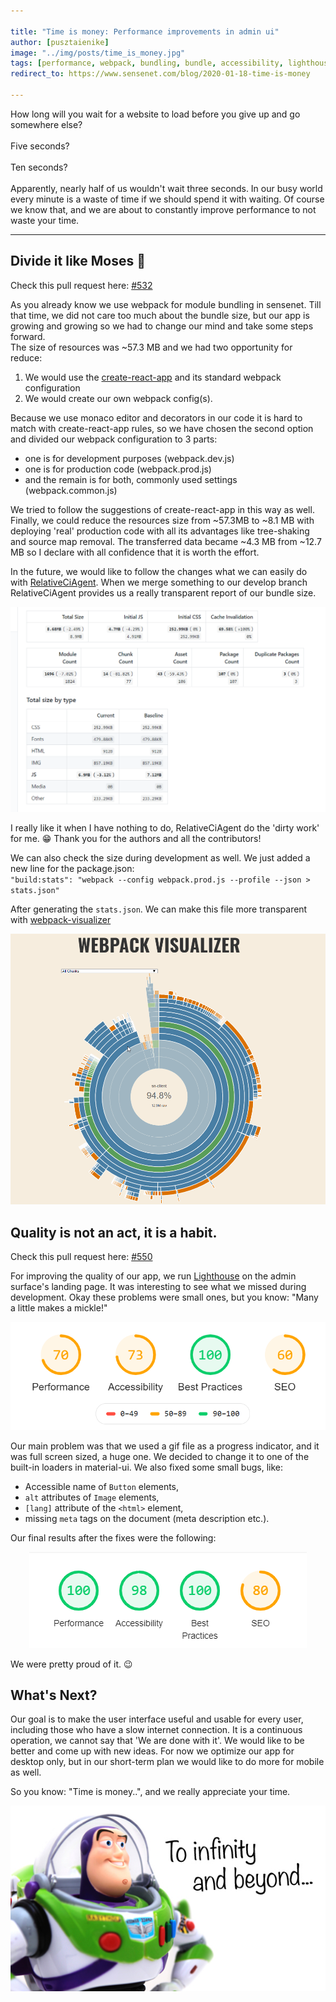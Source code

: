 ```yaml
---

title: "Time is money: Performance improvements in admin ui"
author: [pusztaienike]
image: "../img/posts/time_is_money.jpg"
tags: [performance, webpack, bundling, bundle, accessibility, lighthouse]
redirect_to: https://www.sensenet.com/blog/2020-01-18-time-is-money

---
```


How long will you wait for a website to load before you give up and go somewhere else? <br/><br/> Five seconds? <br/><br/> Ten seconds? <br/>
<br/>
Apparently, nearly half of us wouldn't wait three seconds.
In our busy world every minute is a waste of time if we should spend it with waiting.
Of course we know that, and we are about to constantly improve performance to not waste your time.

---

## Divide it like Moses 🌊 

Check this pull request here: [#532](https://github.com/SenseNet/sn-client/pull/532)

As you already know we use webpack for module bundling in sensenet. Till that time, we did not care too much about the bundle size,
but our app is growing and growing so we had to change our mind and take some steps forward.<br/>
The size of resources was ~57.3 MB and we had two opportunity for reduce:

1. We would use the [create-react-app](https://github.com/facebook/create-react-app) and its standard webpack configuration<br/>
2. We would create our own webpack config(s).<br/>

Because we use monaco editor and decorators in our code it is hard to match with create-react-app rules, so we have chosen the second option and divided our webpack configuration to 3 parts:

- one is for development purposes (webpack.dev.js)
- one is for production code (webpack.prod.js)
- and the remain is for both, commonly used settings (webpack.common.js)

We tried to follow the suggestions of create-react-app in this way as well.
Finally, we could reduce the resources size from ~57.3MB to ~8.1 MB with deploying 'real' production code with all its advantages like tree-shaking and source map removal. The transferred data became ~4.3 MB from ~12.7 MB so I declare with all confidence that it is worth the effort.

In the future, we would like to follow the changes what we can easily do with [RelativeCiAgent](https://relative-ci.com/). When we merge something to our develop branch RelativeCiAgent provides us a really transparent report of our bundle size.

<p align="center">
<img src="/img/posts/relativeCiAgentReport.png">
</p>

I really like it when I have nothing to do, RelativeCiAgent do the 'dirty work' for me. 😁
Thank you for the authors and all the contributors!

We can also check the size during development as well. We just added a new line for the package.json:<br/>
`"build:stats": "webpack --config webpack.prod.js --profile --json > stats.json"`<br/>

After generating the `stats.json`. We can make this file more transparent with [webpack-visualizer](https://chrisbateman.github.io/webpack-visualizer/)

<p align="center">
<img src="/img/posts/webpack_visualizer.gif">
</p>

## Quality is not an act, it is a habit.

Check this pull request here: [#550](https://github.com/SenseNet/sn-client/pull/550)

For improving the quality of our app, we run [Lighthouse](https://developers.google.com/web/tools/lighthouse) on the admin surface's landing page. It was interesting to see what we missed during development. Okay these problems were small ones, but you know: "Many a little makes a mickle!"<br/>

<p align="center">
<img src="/img/posts/lighthouse_before.png">
</p>

Our main problem was that we used a gif file as a progress indicator, and it was full screen sized, a huge one. We decided to change it to one of the built-in loaders in material-ui. We also fixed some small bugs, like:
- Accessible name of `Button` elements,
- `alt` attributes of `Image` elements,
- `[lang]` attribute of the `<html>` element,
- missing `meta` tags on the document (meta description etc.).

Our final results after the fixes were the following:
<p align="center">
<img src="/img/posts/lighthouse_after.png">
</p>

We were pretty proud of it. 😉 

## What's Next?

Our goal is to make the user interface useful and usable for every user, including those who have a slow internet connection. It is a continuous operation, we cannot say that 'We are done with it'. We would like to be better and come up with new ideas. For now we optimize our app for desktop only, but in our short-term plan we would like to do more for mobile as well.

So you know: "Time is money..", and we really appreciate your time.

<p align="center">
<img src="/img/posts/infinity_and_beyond.jpg">
</p>
